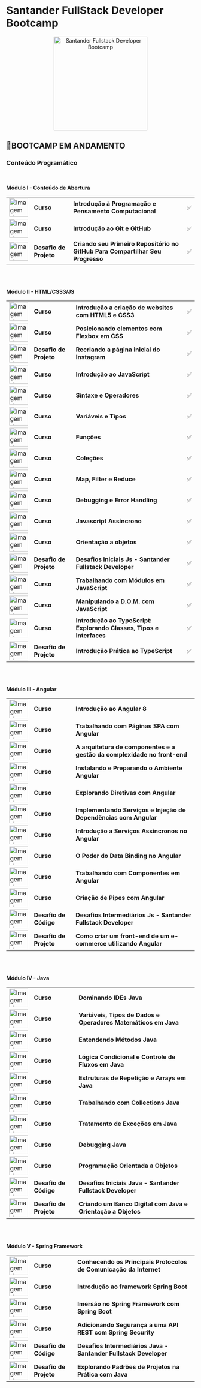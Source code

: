 # Santander FullStack Developer Bootcamp 
<p align="center">
  <img src="https://hermes.digitalinnovation.one/tracks/800fd098-3eef-45e9-9544-544ae396076c.png" width="250" title="Santander Fullstack Developer Bootcamp">
</p>

## 🚀**BOOTCAMP EM ANDAMENTO**

### Conteúdo Programático

<br>

**Módulo I - Conteúdo de Abertura**

<table>
  <tr>
    <td><img src="https://hermes.digitalinnovation.one/courses/badge/fdd7c4e5-655d-4ac4-9d2f-7d9ae00b7f82.png" alt="Imagem do bootcamp Introdução à Programação e Pensamento Computacional" width="50"></td>
    <td><b>Curso</b></td>
    <td><b>Introdução à Programação e Pensamento Computacional</b></td>
    <td>✅</td>
  </tr>
  <tr>
    <td><img src="https://hermes.digitalinnovation.one/courses/badge/c1f33b18-497b-408b-885f-ee8db71d872b.png" alt="Imagem do bootcamp Introdução ao Git e ao GitHub" width="50"></td>
    <td><b>Curso</b></td>
    <td><b>Introdução ao Git e GitHub</b></td>
    <td>✅</td>
  </tr>
  <tr>
    <td><img src="https://hermes.digitalinnovation.one/lab_projects/badges/581a907b-58d8-4ad2-b9c4-69d099267e1e.png" alt="Imagem do bootcamp Criando seu Primeiro Repositório no GitHub Para Compartilhar Seu Progresso" width="50"></td>
    <td><b>Desafio de Projeto</b></td>
    <td><b>Criando seu Primeiro Repositório no GitHub Para Compartilhar Seu Progresso</b></td>
    <td>✅</td>
  </tr>
</table>

<br><br>

**Módulo II - HTML/CSS3/JS**

<table>
  <tr>
    <td><img src="https://hermes.digitalinnovation.one/courses/badge/28bfbf19-a31a-41a2-b78f-e70c0e18f37a.png" alt="Imagem do bootcamp Introdução a criação de websites com HTML5 e CSS3" width="50"></td>
    <td><b>Curso</b></td>
    <td><b>Introdução a criação de websites com HTML5 e CSS3</b></td>
    <td>✅</td>
  </tr>
  <tr>
    <td><img src="https://hermes.digitalinnovation.one/courses/badge/ba6c22a0-f55d-4968-a89b-d11eaf4db7c6.png" alt="Imagem do bootcamp Posicionando elementos com Flexbox em CSS" width="50"></td>
    <td><b>Curso</b></td>
    <td><b>Posicionando elementos com Flexbox em CSS</b></td>
    <td>✅</td>
  </tr>
  <tr>
    <td><img src="https://hermes.digitalinnovation.one/code_challenge/badge/4569e5fb-cf31-4492-963e-9d71a552a131.png" alt="Imagem do bootcamp Recriando a página inicial do Instagram" width="50"></td>
    <td><b>Desafio de Projeto</b></td>
    <td><b>Recriando a página inicial do Instagram</b></td>
    <td>✅</td>
  </tr>
  <tr>
    <td><img src="https://hermes.digitalinnovation.one/courses/badge/81d76cda-c615-41d7-84c4-c0437c7b545a.png" alt="Imagem do bootcamp Introdução ao JavaScript" width="50"></td>
    <td><b>Curso</b></td>
    <td><b>Introdução ao JavaScript</b></td>
    <td>✅</td>
  </tr>
  <tr>
    <td><img src="https://hermes.digitalinnovation.one/courses/badge/22efbe24-6719-4210-a850-935468e140d4.png" alt="Imagem do bootcamp Sintaxe e Operadores" width="50"></td>
    <td><b>Curso</b></td>
    <td><b>Sintaxe e Operadores</b></td>
    <td>✅</td>
  </tr>
  <tr>
    <td><img src="https://hermes.digitalinnovation.one/courses/badge/881a50c9-351e-4cf0-86d4-3ca6ac4a7d22.png" alt="Imagem do bootcamp Variáveis e Tipos" width="50"></td>
    <td><b>Curso</b></td>
    <td><b>Variáveis e Tipos</b></td>
    <td>✅</td>
  </tr>
  <tr>
    <td><img src="https://hermes.digitalinnovation.one/courses/badge/355ab077-57cd-4860-b385-7afaa497a77c.png" alt="Imagem do bootcamp Funções" width="50"></td>
    <td><b>Curso</b></td>
    <td><b>Funções</b></td>
    <td>✅</td>
  </tr>
  <tr>
    <td><img src="https://hermes.digitalinnovation.one/courses/badge/cab4019d-2f3d-429b-9af1-2beeaa1be843.png" alt="Imagem do bootcamp Coleções" width="50"></td>
    <td><b>Curso</b></td>
    <td><b>Coleções</b></td>
    <td>✅</td>
  </tr>
  <tr>
    <td><img src="https://hermes.digitalinnovation.one/courses/badge/1c6d2471-f842-4400-9298-b81d7ee463c6.png" alt="Imagem do bootcamp Map, Filter e Reduce" width="50"></td>
    <td><b>Curso</b></td>
    <td><b>Map, Filter e Reduce</b></td>
    <td>✅</td>
  </tr>
  <tr>
    <td><img src="https://hermes.digitalinnovation.one/courses/badge/cba47ac6-ff1e-4159-a59c-751120bc81b4.png" alt="Imagem do bootcamp Debugging e Error Handling" width="50"></td>
    <td><b>Curso</b></td>
    <td><b>Debugging e Error Handling</b></td>
    <td>✅</td>
  </tr>
  <tr>
    <td><img src="https://hermes.digitalinnovation.one/courses/badge/31a216bf-83e4-4af1-a310-fe79d01cec34.png" alt="Imagem do bootcamp Javascript Assíncrono" width="50"></td>
    <td><b>Curso</b></td>
    <td><b>Javascript Assíncrono</b></td>
    <td>✅</td>
  </tr>
  <tr>
    <td><img src="https://hermes.digitalinnovation.one/courses/badge/cb22d386-980a-4cc8-ab3f-8cc0f8839077.png" alt="Imagem do bootcamp Orientação a objetos" width="50"></td>
    <td><b>Curso</b></td>
    <td><b>Orientação a objetos</b></td>
    <td>✅</td>
  </tr>
  <tr>
    <td><img src="https://hermes.digitalinnovation.one/code_challenge/badge/4569e5fb-cf31-4492-963e-9d71a552a131.png" alt="Imagem do bootcamp Desafios Iniciais Js - Santander Fullstack Developer" width="50"></td>
    <td><b>Desafio de Projeto</b></td>
    <td><b>Desafios Iniciais Js - Santander Fullstack Developer</b></td>
    <td>✅</td>
  </tr>
  <tr>
    <td><img src="https://hermes.digitalinnovation.one/courses/badge/045adfdb-c96f-44fe-b78d-8302a99bcb8c.png" alt="Imagem do bootcamp Trabalhando com Módulos em JavaScript" width="50"></td>
    <td><b>Curso</b></td>
    <td><b>Trabalhando com Módulos em JavaScript</b></td>
    <td>✅</td>
  </tr>
  <tr>
    <td><img src="https://hermes.digitalinnovation.one/courses/badge/eafa16b1-7789-4006-b63f-b7159d24e255.png" alt="Imagem do bootcamp Manipulando a D.O.M. com JavaScript" width="50"></td>
    <td><b>Curso</b></td>
    <td><b>Manipulando a D.O.M. com JavaScript</b></td>
    <td>✅</td>
  </tr>
  <tr>
    <td><img src="https://hermes.digitalinnovation.one/courses/badge/1f501ba8-efdb-40e3-8b95-a421d7fdcf03.png" alt="Imagem do bootcamp Introdução ao TypeScript: Explorando Classes, Tipos e Interfaces" width="50"></td>
    <td><b>Curso</b></td>
    <td><b>Introdução ao TypeScript: Explorando Classes, Tipos e Interfaces</b></td>
    <td>✅</td>
  </tr>
  <tr>
    <td><img src="https://hermes.digitalinnovation.one/lab_projects/badges/cb2ecdb8-15dc-460a-a9a7-1e43a9c1c581.png" alt="Imagem do bootcamp Introdução Prática ao TypeScript" width="50"></td>
    <td><b>Desafio de Projeto</b></td>
    <td><b>Introdução Prática ao TypeScript</b></td>
    <td>✅</td>
  </tr>
</table>

<br><br>

**Módulo III - Angular**

<table>
  <tr>
    <td><img src="https://hermes.digitalinnovation.one/courses/badge/4e771693-693c-4e3e-833c-f963ce9e65b8.png" alt="Imagem do bootcamp Introdução ao Angular 8" width="50"></td>
    <td><b>Curso</b></td>
    <td><b>Introdução ao Angular 8</b></td>
  </tr>
  <tr>
    <td><img src="https://hermes.digitalinnovation.one/courses/badge/a0f861ae-7d9a-4862-9a6d-1343a754f2cf.png" alt="Imagem do bootcamp Trabalhando com Páginas SPA com Angular" width="50"></td>
    <td><b>Curso</b></td>
    <td><b>Trabalhando com Páginas SPA com Angular</b></td>
  </tr>
  <tr>
    <td><img src="https://hermes.digitalinnovation.one/courses/badge/41dcd3b9-7031-4e5a-8849-02a81fd067b2.png" alt="Imagem do bootcamp A arquitetura de componentes e a gestão da complexidade no front-end" width="50"></td>
    <td><b>Curso</b></td>
    <td><b>A arquitetura de componentes e a gestão da complexidade no front-end</b></td>
  </tr>
  <tr>
    <td><img src="https://hermes.digitalinnovation.one/courses/badge/a40dfe0f-d4fe-455f-9a69-9c7904237ec4.png" alt="Imagem do bootcamp Instalando e Preparando o Ambiente Angular" width="50"></td>
    <td><b>Curso</b></td>
    <td><b>Instalando e Preparando o Ambiente Angular</b></td>
  </tr>
  <tr>
    <td><img src="https://hermes.digitalinnovation.one/courses/badge/3d445527-b3fd-4a1a-a3d0-e891b16e5468.png" alt="Imagem do bootcamp Explorando Diretivas com Angular" width="50"></td>
    <td><b>Curso</b></td>
    <td><b>Explorando Diretivas com Angular</b></td>
  </tr>
  <tr>
    <td><img src="https://hermes.digitalinnovation.one/courses/badge/e6daff4c-e474-4ea2-8aca-b31e8a48ea81.png" alt="Imagem do bootcamp Implementando Serviços e Injeção de Dependências com Angular" width="50"></td>
    <td><b>Curso</b></td>
    <td><b>Implementando Serviços e Injeção de Dependências com Angular</b></td>
  </tr>
  <tr>
    <td><img src="https://hermes.digitalinnovation.one/courses/badge/82af06f5-2de5-4cc0-b2c2-f560bf925e15.png" alt="Imagem do bootcamp Introdução a Serviços Assíncronos no Angular" width="50"></td>
    <td><b>Curso</b></td>
    <td><b>Introdução a Serviços Assíncronos no Angular</b></td>
  </tr>
  <tr>
    <td><img src="https://hermes.digitalinnovation.one/courses/badge/8c3a2589-dfb1-4d75-9b03-5eb51b778159.png" alt="Imagem do bootcamp O Poder do Data Binding no Angular" width="50"></td>
    <td><b>Curso</b></td>
    <td><b>O Poder do Data Binding no Angular</b></td>
  </tr>
  <tr>
    <td><img src="https://hermes.digitalinnovation.one/courses/badge/d3bab3ca-0073-4540-9bd9-512c1a3513a2.png" alt="Imagem do bootcamp Trabalhando com Componentes em Angular" width="50"></td>
    <td><b>Curso</b></td>
    <td><b>Trabalhando com Componentes em Angular</b></td>
  </tr>
  <tr>
    <td><img src="https://hermes.digitalinnovation.one/courses/badge/6b04b50f-91a4-45e0-9a96-a1a02a5a4ebe.png" alt="Imagem do bootcamp Criação de Pipes com Angular" width="50"></td>
    <td><b>Curso</b></td>
    <td><b>Criação de Pipes com Angular</b></td>
  </tr>
  <tr>
    <td><img src="https://hermes.digitalinnovation.one/code_challenge/badge/69905431-6266-48e8-8dc0-bb795229314b.png" alt="Imagem do bootcamp Desafios Intermediários Js - Santander Fullstack Developer" width="50"></td>
    <td><b>Desafio de Código</b></td>
    <td><b>Desafios Intermediários Js - Santander Fullstack Developer</b></td>
  </tr>
  <tr>
    <td><img src="https://hermes.digitalinnovation.one/lab_projects/badges/f07ad9a4-751c-436d-9419-e6321720679a.png" alt="Imagem do bootcamp Como criar um front-end de um e-commerce utilizando Angular" width="50"></td>
    <td><b>Desafio de Projeto</b></td>
    <td><b>Como criar um front-end de um e-commerce utilizando Angular</b></td>
  </tr>
</table>

<br><br>

**Módulo IV - Java**

<table>
  <tr>
    <td><img src="https://hermes.digitalinnovation.one/courses/badge/6c201cba-ff90-4a8e-8b08-77ec0ddcffe1.png" alt="Imagem do bootcamp Dominando IDEs Java" width="50"></td>
    <td><b>Curso</b></td>
    <td><b>Dominando IDEs Java</b></td>
  </tr>
  <tr>
    <td><img src="https://hermes.digitalinnovation.one/courses/badge/f6876045-9350-4b83-af75-b455fd437d13.png" alt="Imagem do bootcamp Variáveis, Tipos de Dados e Operadores Matemáticos em Java" width="50"></td>
    <td><b>Curso</b></td>
    <td><b>Variáveis, Tipos de Dados e Operadores Matemáticos em Java</b></td>
  </tr>
  <tr>
    <td><img src="https://hermes.digitalinnovation.one/courses/badge/ca2d2b97-c1a6-40bc-b396-40896efb40f3.png" alt="Imagem do bootcamp Entendendo Métodos Java" width="50"></td>
    <td><b>Curso</b></td>
    <td><b>Entendendo Métodos Java</b></td>
  </tr>
  <tr>
    <td><img src="https://hermes.digitalinnovation.one/courses/badge/0559b377-9f25-43a0-8e94-02b99b53216e.png" alt="Imagem do bootcamp Lógica Condicional e Controle de Fluxos em Java" width="50"></td>
    <td><b>Curso</b></td>
    <td><b>Lógica Condicional e Controle de Fluxos em Java</b></td>
  </tr>
  <tr>
    <td><img src="https://hermes.digitalinnovation.one/courses/badge/13c775a2-cadb-43b9-83c6-9718d4417625.png" alt="Imagem do bootcamp Estruturas de Repetição e Arrays em Java" width="50"></td>
    <td><b>Curso</b></td>
    <td><b>Estruturas de Repetição e Arrays em Java</b></td>
  </tr>
  <tr>
    <td><img src="https://hermes.digitalinnovation.one/courses/badge/b6be69f1-9af6-4606-91ca-df0157834afe.png" alt="Imagem do bootcamp Trabalhando com Collections Java" width="50"></td>
    <td><b>Curso</b></td>
    <td><b>Trabalhando com Collections Java</b></td>
  </tr>
  <tr>
    <td><img src="https://hermes.digitalinnovation.one/courses/badge/209896ec-db64-4685-8a0a-65862647c676.png" alt="Imagem do bootcamp Tratamento de Exceções em Java" width="50"></td>
    <td><b>Curso</b></td>
    <td><b>Tratamento de Exceções em Java</b></td>
  </tr>
  <tr>
    <td><img src="https://hermes.digitalinnovation.one/courses/badge/9b77ce43-f8b4-499d-afb5-6d3b6e6cfb11.png" alt="Imagem do bootcamp Debugging Java" width="50"></td>
    <td><b>Curso</b></td>
    <td><b>Debugging Java</b></td>
  </tr>
  <tr>
    <td><img src="https://hermes.digitalinnovation.one/courses/badge/082b60cb-8118-4ca7-a861-24ce54fdef21.png" alt="Imagem do bootcamp Programação Orientada a Objetos" width="50"></td>
    <td><b>Curso</b></td>
    <td><b>Programação Orientada a Objetos</b></td>
  </tr>
  <tr>
    <td><img src="https://hermes.digitalinnovation.one/code_challenge/badge/f5b9a4d5-457e-49f9-9104-442929a3fc0d.png" alt="Imagem do bootcamp Desafios Iniciais Java - Santander Fullstack Developer" width="50"></td>
    <td><b>Desafio de Código</b></td>
    <td><b>Desafios Iniciais Java - Santander Fullstack Developer</b></td>
  </tr>
  <tr>
    <td><img src="https://hermes.digitalinnovation.one/lab_projects/badges/bbd24b61-a476-4da2-90dd-6544e72c970c.png" alt="Imagem do bootcamp Criando um Banco Digital com Java e Orientação a Objetos" width="50"></td>
    <td><b>Desafio de Projeto</b></td>
    <td><b>Criando um Banco Digital com Java e Orientação a Objetos</b></td>
  </tr>
</table>

<br><br>

**Módulo V - Spring Framework**

<table>
  <tr>
    <td><img src="https://hermes.digitalinnovation.one/courses/badge/995e9d14-99e8-4879-b978-b1d961f3ad88.png" alt="Imagem do bootcamp Conhecendo os Principais Protocolos de Comunicação da Internet" width="50"></td>
    <td><b>Curso</b></td>
    <td><b>Conhecendo os Principais Protocolos de Comunicação da Internet</b></td>
  </tr>
  <tr>
    <td><img src="https://hermes.digitalinnovation.one/courses/badge/1dcc883a-37fa-42a9-a2a1-1cf012ffb34e.png" alt="Imagem do bootcamp Introdução ao framework Spring Boot" width="50"></td>
    <td><b>Curso</b></td>
    <td><b>Introdução ao framework Spring Boot</b></td>
  </tr>
  <tr>
    <td><img src="https://hermes.digitalinnovation.one/courses/badge/53b3769f-668b-4eb3-8c25-86d59d6a0f87.png" alt="Imagem do bootcamp Imersão no Spring Framework com Spring Boot" width="50"></td>
    <td><b>Curso</b></td>
    <td><b>Imersão no Spring Framework com Spring Boot</b></td>
  </tr>
  <tr>
    <td><img src="https://hermes.digitalinnovation.one/courses/badge/c76372f9-1b3e-4f58-8cc1-d57e3b33b4d6.png" alt="Imagem do bootcamp Adicionando Segurança a uma API REST com Spring Security" width="50"></td>
    <td><b>Curso</b></td>
    <td><b>Adicionando Segurança a uma API REST com Spring Security</b></td>
  </tr>
  <tr>
    <td><img src="https://hermes.digitalinnovation.one/code_challenge/badge/92d879d5-7de3-44aa-a8a4-4e144cc565c1.png" alt="Imagem do bootcamp Desafios Intermediários Java - Santander Fullstack Developer" width="50"></td>
    <td><b>Desafio de Código</b></td>
    <td><b>Desafios Intermediários Java - Santander Fullstack Developer</b></td>
  </tr>
  <tr>
    <td><img src="https://hermes.digitalinnovation.one/lab_projects/badges/596aa9d8-34c0-4369-bb27-d2f00347f45e.png" alt="Imagem do bootcamp Explorando Padrões de Projetos na Prática com Java" width="50"></td>
    <td><b>Desafio de Projeto</b></td>
    <td><b>Explorando Padrões de Projetos na Prática com Java</b></td>
  </tr>
</table>